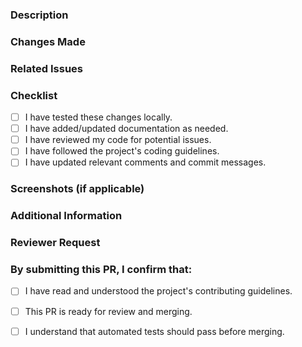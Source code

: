 ### Description
<!-- Describe the purpose of this PR and provide context. -->

### Changes Made
<!-- Explain the specific changes and improvements you made in this PR. -->

### Related Issues
<!-- Link to any related GitHub issues or other relevant resources. -->

### Checklist
<!-- Make sure to check all the boxes that apply. -->

- [ ] I have tested these changes locally.
- [ ] I have added/updated documentation as needed.
- [ ] I have reviewed my code for potential issues.
- [ ] I have followed the project's coding guidelines.
- [ ] I have updated relevant comments and commit messages.

### Screenshots (if applicable)
<!-- Include screenshots or images if your changes are visual or affect the UI. -->

### Additional Information
<!-- Provide any additional information or context that might be helpful for reviewers. -->

### Reviewer Request
<!-- Specify any particular team member or individual you would like to review your PR, if applicable. -->

### By submitting this PR, I confirm that:
<!-- Make sure to check all the boxes that apply. Put x in between the square brackets -->

- [ ] I have read and understood the project's contributing guidelines.
- [ ] This PR is ready for review and merging.
- [ ] I understand that automated tests should pass before merging.

